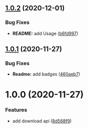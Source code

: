 ## [1.0.2](https://github.com/NimbleWing/fetch-github-repo/compare/v1.0.1...v1.0.2) (2020-12-01)


### Bug Fixes

* **README:** add Usage ([b6fd997](https://github.com/NimbleWing/fetch-github-repo/commit/b6fd997c198382eff08f682391e8261cebd666b8))

## [1.0.1](https://github.com/NimbleWing/fetch-github-repo/compare/v1.0.0...v1.0.1) (2020-11-27)


### Bug Fixes

* **Readme:** add badges ([460aeb7](https://github.com/NimbleWing/fetch-github-repo/commit/460aeb72822fc3bee28f1d5b01f72529cffc8dd4))

# 1.0.0 (2020-11-27)


### Features

* add download api ([8d568f9](https://github.com/NimbleWing/fetch-github-repo/commit/8d568f9c02074e402d9b2832fe9a23e2f64150c5))
